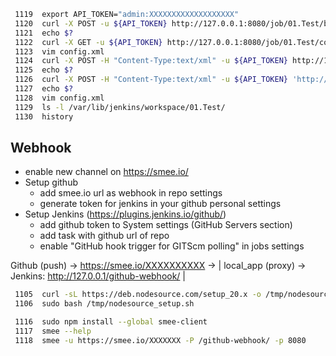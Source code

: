 ```bash
 1119  export API_TOKEN="admin:XXXXXXXXXXXXXXXXXXX"
 1120  curl -X POST -u ${API_TOKEN} http://127.0.0.1:8080/job/01.Test/build
 1121  echo $?
 1122  curl -X GET -u ${API_TOKEN} http://127.0.0.1:8080/job/01.Test/config.xml -o config.xml
 1123  vim config.xml
 1124  curl -X POST -H "Content-Type:text/xml" -u ${API_TOKEN} http://127.0.0.1:8080/job/01.Test/config.xml --data-binary "@config.xml"
 1125  echo $?
 1126  curl -X POST -H "Content-Type:text/xml" -u ${API_TOKEN} 'http://127.0.0.1:8080/createItem?name=99.task' --data-binary "@config.xml"
 1127  echo $?
 1128  vim config.xml
 1129  ls -l /var/lib/jenkins/workspace/01.Test/
 1130  history
```

## Webhook

- enable new channel on https://smee.io/
- Setup github
  - add smee.io url as webhook in repo settings
  - generate token for jenkins in your github personal settings
- Setup Jenkins (https://plugins.jenkins.io/github/)
  - add github token to System settings (GitHub Servers section)
  - add task with github url of repo
  - enable "GitHub hook trigger for GITScm polling" in jobs settings

Github (push) -> https://smee.io/XXXXXXXXXX -> | local_app (proxy) -> Jenkins: http://127.0.0.1/github-webhook/ |


```bash
 1105  curl -sL https://deb.nodesource.com/setup_20.x -o /tmp/nodesource_setup.sh
 1106  sudo bash /tmp/nodesource_setup.sh

 1116  sudo npm install --global smee-client
 1117  smee --help
 1118  smee -u https://smee.io/XXXXXXX -P /github-webhook/ -p 8080
```